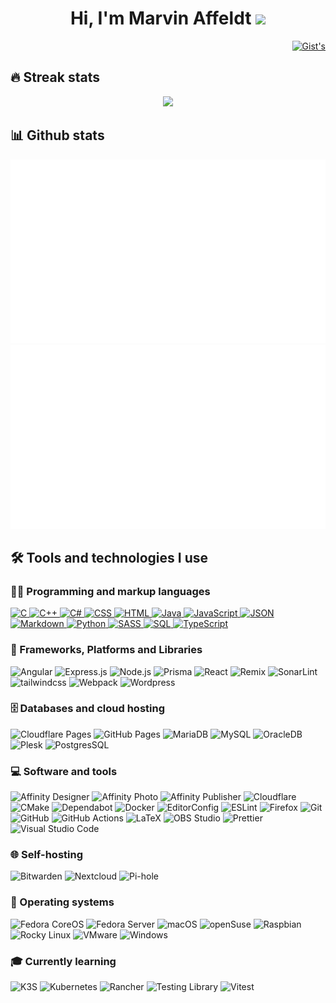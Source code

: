 <h1 align="center">
	Hi, I'm Marvin Affeldt
	<img src="https://media.giphy.com/media/hvRJCLFzcasrR4ia7z/giphy.gif" width="28">
</h1>

<p align="right">
	<a href="https://gist.github.com/affeldt28"><img alt="Gist's" src="https://img.shields.io/badge/View_Gist's-181717?style=for-the-badge&logo=github&logoColor=white"></a>
</p>

## 🔥 Streak stats

<p align="center">
	<img src="https://streak-stats.demolab.com/?user=affeldt28&count_private=true&theme=dark&background=0D1117">
</p>

## 📊 Github stats

<p align="center">
		<img src="https://raw.githubusercontent.com/affeldt28/github-stats/generated/overview.svg#gh-dark-mode-only">
		<img src="https://raw.githubusercontent.com/affeldt28/github-stats/generated/languages.svg#gh-dark-mode-only">
</p>

<!-- Some badges are from https://github.com/Ileriayo/markdown-badges -->

## 🛠️ Tools and technologies I use

### 👨‍💻 Programming and markup languages

<p>
	<a href="https://github.com/search?q=user%3Aaffeldt28+language%3Ac">
		<img alt="C" src="https://custom-icon-badges.herokuapp.com/badge/C-03599C?style=for-the-badge&logo=c-in-hexagon&logoColor=white">
	</a>
	<a href="https://github.com/search?q=user%3Aaffeldt28+language%3Acpp">
		<img alt="C++" src="https://custom-icon-badges.herokuapp.com/badge/C++-9C033A?style=for-the-badge&logo=cpp2&logoColor=white">
	</a>
	<a href="https://github.com/search?q=user%3Aaffeldt28+language%3Acsharp">
	 	<img alt="C#" src="https://custom-icon-badges.herokuapp.com/badge/C%23-68217A?style=for-the-badge&logo=cs2&logoColor=white">
	</a>
	<a href="https://github.com/search?q=user%3Aaffeldt28+language%3Acss">
	 	<img alt="CSS" src="https://img.shields.io/badge/CSS-1572B6?style=for-the-badge&logo=css3&logoColor=white">
	</a>
	 <a href="https://github.com/search?q=user%3Aaffeldt28+language%3Ahtml">
		<img alt="HTML" src="https://img.shields.io/badge/HTML-E34F26?style=for-the-badge&logo=html5&logoColor=white">
	</a>
	<a href="https://github.com/search?q=user%3Aaffeldt28+language%3Ajava">
		<img alt="Java" src="https://custom-icon-badges.herokuapp.com/badge/Java-007396?style=for-the-badge&logo=java&logoColor=white">
	</a>
	<a href="https://github.com/search?q=user%3Aaffeldt28+language%3Ajavascript">
		<img alt="JavaScript" src="https://img.shields.io/badge/JavaScript-F7DF1E?style=for-the-badge&logo=javascript&logoColor=black">
	</a>
	<a href="https://github.com/search?q=user%3Aaffeldt28+language%3Ajson">
		<img alt="JSON" src="https://img.shields.io/badge/JSON-000000?style=for-the-badge&logo=json&logoColor=white">
	</a>
	<a href="https://github.com/search?q=user%3Aaffeldt28+language%3Amarkdown">
		<img alt="Markdown" src="https://img.shields.io/badge/Markdown-000000?style=for-the-badge&logo=markdown&logoColor=white">
	</a>
	<a href="https://github.com/search?q=user%3Aaffeldt28+language%3Apython">
		<img alt="Python" src="https://img.shields.io/badge/Python-14354C?style=for-the-badge&logo=python&logoColor=white">
	</a>
	<a href="https://github.com/search?q=user%3Aaffeldt28+language%3Asass">
		<img alt="SASS" src="https://img.shields.io/badge/Sass-hotpink?style=for-the-badge&logo=SASS&logoColor=white">
	</a>
	<a href="https://github.com/search?q=user%3Aaffeldt28+language%3Asql">
		<img alt="SQL" src="https://custom-icon-badges.herokuapp.com/badge/SQL-025E8C?style=for-the-badge&logo=database&logoColor=white">
	</a>
	<a href="https://github.com/search?q=user%3Aaffeldt28+language%3AtypeScript">
		<img alt="TypeScript" src="https://img.shields.io/badge/TypeScript-007ACC?style=for-the-badge&logo=typescript&logoColor=white">
	</a>
</p>

### 🧰 Frameworks, Platforms and Libraries

<p>
	<img alt="Angular" src="https://img.shields.io/badge/Angular-DD0031?style=for-the-badge&logo=angular&logoColor=white">
	<img alt="Express.js" src="https://img.shields.io/badge/Express.js-404d59?style=for-the-badge&logo=express&logoColor=white">
	<img alt="Node.js" src="https://img.shields.io/badge/Node.js-43853D?style=for-the-badge&logo=node.js&logoColor=white">
	<img alt="Prisma" src="https://img.shields.io/badge/Prisma-3982CE?style=for-the-badge&logo=Prisma&logoColor=white">
	<img alt="React" src="https://img.shields.io/badge/React-61DAFB?style=for-the-badge&logo=react&logoColor=black">
	<img alt="Remix" src="https://img.shields.io/badge/remix-%23000?style=for-the-badge&logo=remix&logoColor=white">
	<img alt="SonarLint" src="https://img.shields.io/badge/-SonarLint-CB2029?style=for-the-badge&logo=sonarlint&logoColor=white">
	<img alt="tailwindcss" src="https://img.shields.io/badge/tailwindcss-%2338B2AC?style=for-the-badge&logo=tailwind-css&logoColor=white">
	<img alt="Webpack" src="https://img.shields.io/badge/Webpack-8DD6F9?style=for-the-badge&logo=webpack&logoColor=black">
	<img alt="Wordpress" src="https://img.shields.io/badge/Wordpress-21759B?style=for-the-badge&logo=wordpress&logoColor=white">
</p>

### 🗄️ Databases and cloud hosting

<p>
	<img alt="Cloudflare Pages" src ="https://img.shields.io/badge/Cloudflare_Pages-F38020?style=for-the-badge&logo=cloudflarepages&logoColor=white">
	<img alt="GitHub Pages" src="https://img.shields.io/badge/GitHub_Pages-327FC7?style=for-the-badge&logo=github&logoColor=white">
	<img alt="MariaDB" src="https://img.shields.io/badge/MariaDB-003545?style=for-the-badge&logo=mariadb&logoColor=white">
	<img alt="MySQL" src="https://img.shields.io/badge/MySQL-00f?style=for-the-badge&logo=mysql&logoColor=white">
	<img alt="OracleDB" src ="https://img.shields.io/badge/OracleDB-F00000?style=for-the-badge&logo=oracle&logoColor=white">
	<img alt="Plesk" src ="https://img.shields.io/badge/Plesk-52BBE6?style=for-the-badge&logo=plesk&logoColor=white">
	<img alt="PostgresSQL" src="https://img.shields.io/badge/postgres-%23316192?style=for-the-badge&&logo=postgresql&logoColor=white">
</p>

### 💻 Software and tools

<p>
	<img alt="Affinity Designer" src="https://img.shields.io/badge/Affinity_Designer-1B72BE?style=for-the-badge&logo=affinitydesigner&logoColor=white">
	<img alt="Affinity Photo" src="https://img.shields.io/badge/Affinity_Photo-7E4DD2?style=for-the-badge&logo=affinityphoto&logoColor=white">
	<img alt="Affinity Publisher" src="https://img.shields.io/badge/Affinity_Publisher-C9284D?style=for-the-badge&logo=affinitypublisher&logoColor=white">
	<img alt="Cloudflare" src="https://img.shields.io/badge/Cloudflare-F38020?style=for-the-badge&logo=cloudflare&logoColor=white">
	<img alt="CMake" src="https://img.shields.io/badge/CMake-064F8C?style=for-the-badge&logo=cmake&logoColor=white">
	<img alt="Dependabot" src="https://img.shields.io/badge/Dependabot-025E8C?style=for-the-badge&logo=dependabot&logoColor=white">
	<img alt="Docker" src="https://img.shields.io/badge/Docker-2496ED?style=for-the-badge&logo=docker&logoColor=white">
	<img alt="EditorConfig" src="https://img.shields.io/badge/EditorConfig-FEFEFE?style=for-the-badge&logo=editorconfig&logoColor=black">
	<img alt="ESLint" src="https://img.shields.io/badge/ESLint-4B32C3?style=for-the-badge&logo=eslint&logoColor=white">
	<img alt="Firefox" src="https://img.shields.io/badge/Firefox-FF7139?style=for-the-badge&logo=firefox&logoColor=white">
	<img alt="Git" src="https://img.shields.io/badge/Git-F05033?style=for-the-badge&logo=git&logoColor=white">
	<img alt="GitHub" src="https://img.shields.io/badge/GitHub-181717?style=for-the-badge&logo=github&logoColor=white">
	<img alt="GitHub Actions" src="https://img.shields.io/badge/GitHub_Actions-2671E5?style=for-the-badge&logo=github-actions&logoColor=white">
	<img alt="LaTeX" src="https://img.shields.io/badge/LaTeX-%23008080?style=for-the-badge&logo=latex&logoColor=whit">
	<img alt="OBS Studio" src="https://img.shields.io/badge/-OBS_Studio-302E31?style=for-the-badge&logo=obs-studio&logoColor=white">
	<img alt="Prettier" src="https://img.shields.io/badge/Prettier-F7B93E?style=for-the-badge&logo=prettier&logoColor=black">
	<img alt="Visual Studio Code" src="https://img.shields.io/badge/Visual_Studio_Code-0078d7?style=for-the-badge&logo=visual-studio-code&logoColor=white">
</p>

### 🌐 Self-hosting

<p>
	<img alt="Bitwarden" src="https://img.shields.io/badge/-Bitwarden-175DDC?style=for-the-badge&logo=bitwarden&logoColor=white">
	<img alt="Nextcloud" src="https://img.shields.io/badge/Nextcloud-0082C9?style=for-the-badge&logo=nextcloud&logoColor=white">
	<img alt="Pi-hole" src="https://img.shields.io/badge/Pi_hole-96060C?style=for-the-badge&logo=pihole&logoColor=white">
</p>

### 🐧 Operating systems

<p>
	<img alt="Fedora CoreOS" src="https://img.shields.io/badge/Fedora_CoreOS-d01766?style=for-the-badge&logo=fedora&logoColor=white">
	<img alt="Fedora Server" src="https://img.shields.io/badge/Fedora_Server-51A2DA?style=for-the-badge&logo=fedora&logoColor=white">
	<img alt="macOS" src="https://img.shields.io/badge/macOS-000000?style=for-the-badge&logo=macos&logoColor=white">
	<img alt="openSuse" src="https://img.shields.io/badge/openSuse-73BA25?style=for-the-badge&logo=opensuse&logoColor=white">
	<img alt="Raspbian" src="https://img.shields.io/badge/Raspberry_Pi-A22846?style=for-the-badge&logo=raspberrypi&logoColor=white">
	<img alt="Rocky Linux" src="https://img.shields.io/badge/Rocky_Linux-10B981?style=for-the-badge&logo=rockylinux&logoColor=white">
	<img alt="VMware" src="https://img.shields.io/badge/VMware-607078?style=for-the-badge&logo=vmware&logoColor=white">
	<img alt="Windows" src="https://img.shields.io/badge/Windows-0078D6?style=for-the-badge&logo=windows&logoColor=white">
</p>

### 🎓 Currently learning

<p>
	<img alt="K3S" src="https://img.shields.io/badge/K3S-FFC61C?style=for-the-badge&logo=k3s&logoColor=black">
	<img alt="Kubernetes" src="https://img.shields.io/badge/Kubernetes-326CE5?style=for-the-badge&logo=kubernetes&logoColor=white">
	<img alt="Rancher" src="https://img.shields.io/badge/Rancher-0075A8?style=for-the-badge&logo=rancher&logoColor=white">
	<img alt="Testing Library" src="https://img.shields.io/badge/TestingLibrary-%23E33332?style=for-the-badge&logo=testing-library&logoColor=white">
	<img alt="Vitest" src="https://img.shields.io/badge/Vitest-6e9f18?style=for-the-badge&logo=Vitest&logoColor=white">
</p>
